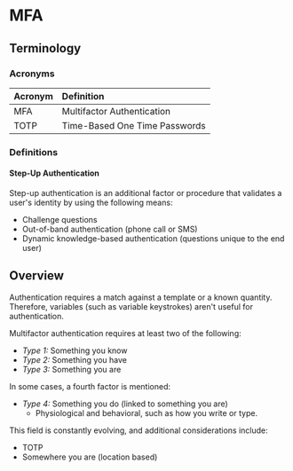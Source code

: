 # MFA

## Terminology

### Acronyms

| Acronym | Definition |
| :--- | :--- |
| MFA | Multifactor Authentication |
| TOTP | Time-Based One Time Passwords |

### Definitions

#### Step-Up Authentication

Step-up authentication is an additional factor or procedure that validates a user's identity by using the following means:

- Challenge questions
- Out-of-band authentication \(phone call or SMS\)
- Dynamic knowledge-based authentication \(questions unique to the end user\)

## Overview

Authentication requires a match against a template or a known quantity. Therefore, variables \(such as variable keystrokes\) aren't useful for authentication.

Multifactor authentication requires at least two of the following:

- *Type 1:* Something you know
- *Type 2:* Something you have
- *Type 3:* Something you are

In some cases, a fourth factor is mentioned:

- *Type 4:* Something you do \(linked to something you are\)
  - Physiological and behavioral, such as how you write or type.

This field is constantly evolving, and additional considerations include:

- TOTP
- Somewhere you are \(location based\)